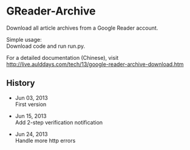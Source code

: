 GReader-Archive
===============

Download all article archives from a Google Reader account.

Simple usage:   
Download code and run run.py.

For a detailed documentation (Chinese), visit http://live.aulddays.com/tech/13/google-reader-archive-download.htm

History
-------

* Jun 03, 2013   
First version

* Jun 15, 2013   
Add 2-step verification notification

* Jun 24, 2013   
Handle more http errors
